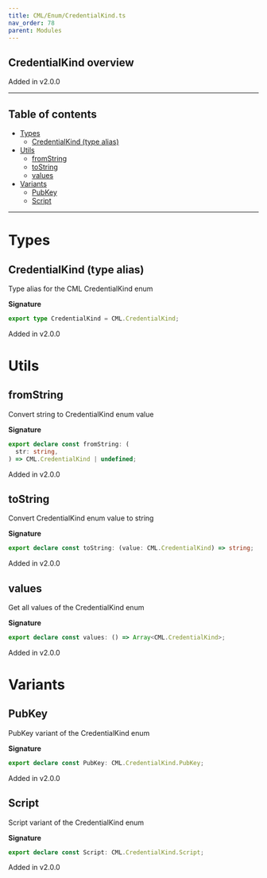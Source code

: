 ```yaml
---
title: CML/Enum/CredentialKind.ts
nav_order: 78
parent: Modules
---
```


## CredentialKind overview

Added in v2.0.0

---

<h2 class="text-delta">Table of contents</h2>

- [Types](#types)
  - [CredentialKind (type alias)](#credentialkind-type-alias)
- [Utils](#utils)
  - [fromString](#fromstring)
  - [toString](#tostring)
  - [values](#values)
- [Variants](#variants)
  - [PubKey](#pubkey)
  - [Script](#script)

---

# Types

## CredentialKind (type alias)

Type alias for the CML CredentialKind enum

**Signature**

```ts
export type CredentialKind = CML.CredentialKind;
```

Added in v2.0.0

# Utils

## fromString

Convert string to CredentialKind enum value

**Signature**

```ts
export declare const fromString: (
  str: string,
) => CML.CredentialKind | undefined;
```

Added in v2.0.0

## toString

Convert CredentialKind enum value to string

**Signature**

```ts
export declare const toString: (value: CML.CredentialKind) => string;
```

Added in v2.0.0

## values

Get all values of the CredentialKind enum

**Signature**

```ts
export declare const values: () => Array<CML.CredentialKind>;
```

Added in v2.0.0

# Variants

## PubKey

PubKey variant of the CredentialKind enum

**Signature**

```ts
export declare const PubKey: CML.CredentialKind.PubKey;
```

Added in v2.0.0

## Script

Script variant of the CredentialKind enum

**Signature**

```ts
export declare const Script: CML.CredentialKind.Script;
```

Added in v2.0.0
